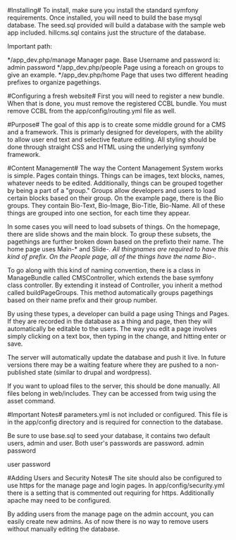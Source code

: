 #Installing#
To install, make sure you install the standard symfony requirements. Once installed, you will need to
build the base mysql database.
The seed.sql provided will build a database with the sample web app included.
hillcms.sql contains just the structure of the database.

Important path:

*/app_dev.php/manage 		Manager page. Base Username and password is: admin password
*/app_dev.php/people		Page using a foreach on groups to give an example.
*/app_dev.php/home		Page that uses two different heading prefixes to organize pagethings.

#Configuring a fresh website#
First you will need to register a new bundle. When that is done, you must remove the registered CCBL bundle.
You must remove CCBL from the app/config/routing.yml file as well.

#Purpose#
The goal of this app is to create some middle ground for a CMS and a framework. This is primarly designed for developers, with the ability to allow user end text and selective feature editing. All styling should be done through straight CSS and HTML using the underlying symfony framework.

#Content Management#
The way the Content Management System works is simple. Pages contain things. Things can be images, text blocks, names, whatever needs to be edited. Additionally, things can be grouped together by being a part of a "group."
Groups allow developers and users to load certain blocks based on their group. On the example page, there is the Bio groups. They contain Bio-Text, Bio-Image, Bio-Title, Bio-Name. All of these things are grouped into one section, for each time they appear.

In some cases you will need to load subsets of things. On the homepage, there are slide shows and the main block. To group these subsets, the pagethings are further broken down based on the prefixto their name. The home page uses Main-* and Slide-*. All thingnames are required to have this kind of prefix. On the People page, all of the things have the name Bio-*. 

To go along with this kind of naming convention, there is a class in ManageBundle called CMSController, which extends the base symfony class controller. By extending it instead of Controller, you inherit a method called buildPageGroups. This method automatically groups pagethings based on their name prefix and their group number.

By using these types, a developer can build a page using Things and Pages. If they are recorded in the database as a thing and page, then they will automatically be editable to the users. The way you edit a page involves simply clicking on a text box, then typing in the change, and hitting enter or save.

The server will automatically update the database and push it live. In future versions there may be a waiting feature where they are pushed to a non-published state (similar to drupal and wordpress).

If you want to upload files to the server, this should be done manually. All files belong in web/includes. They can be accessed from twig using the asset command.

#Important Notes#
parameters.yml is not included or configured. This file is in the app/config directory and is required for connection to the database.

Be sure to use base.sql to seed your database, it contains two default users, admin and user. Both user's passwords are password.
admin
password

user
password

#Adding Users and Security Notes#
The site should also be configured to use https for the manage page and login pages. In app/config/security.yml there is a setting that is commented out requiring for https. Additionally apache may need to be configured.

By adding users from the manage page on the admin account, you can easily create new admins. As of now there is no way to remove users without manually editing the database.
